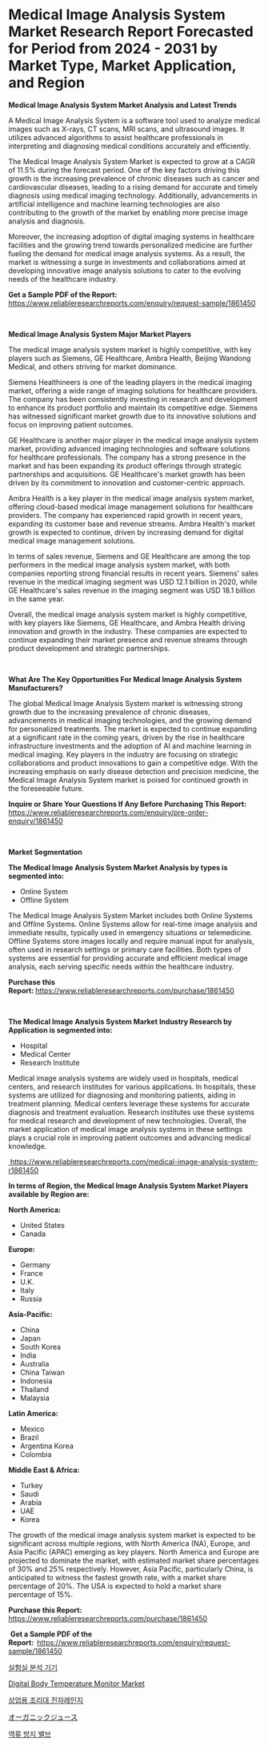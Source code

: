 <p><h1>Medical Image Analysis System Market Research Report Forecasted for Period from 2024 -  2031 by Market Type, Market Application, and Region</h1></p><p><strong>Medical Image Analysis System Market Analysis and Latest Trends</strong></p>
<p><p>A Medical Image Analysis System is a software tool used to analyze medical images such as X-rays, CT scans, MRI scans, and ultrasound images. It utilizes advanced algorithms to assist healthcare professionals in interpreting and diagnosing medical conditions accurately and efficiently.</p><p>The Medical Image Analysis System Market is expected to grow at a CAGR of 11.5% during the forecast period. One of the key factors driving this growth is the increasing prevalence of chronic diseases such as cancer and cardiovascular diseases, leading to a rising demand for accurate and timely diagnosis using medical imaging technology. Additionally, advancements in artificial intelligence and machine learning technologies are also contributing to the growth of the market by enabling more precise image analysis and diagnosis.</p><p>Moreover, the increasing adoption of digital imaging systems in healthcare facilities and the growing trend towards personalized medicine are further fueling the demand for medical image analysis systems. As a result, the market is witnessing a surge in investments and collaborations aimed at developing innovative image analysis solutions to cater to the evolving needs of the healthcare industry.</p></p>
<p><strong>Get a Sample PDF of the Report:&nbsp;</strong> <a href="https://www.reliableresearchreports.com/enquiry/request-sample/1861450">https://www.reliableresearchreports.com/enquiry/request-sample/1861450</a></p>
<p>&nbsp;</p>
<p><strong>Medical Image Analysis System Major Market Players</strong></p>
<p><p>The medical image analysis system market is highly competitive, with key players such as Siemens, GE Healthcare, Ambra Health, Beijing Wandong Medical, and others striving for market dominance. </p><p>Siemens Healthineers is one of the leading players in the medical imaging market, offering a wide range of imaging solutions for healthcare providers. The company has been consistently investing in research and development to enhance its product portfolio and maintain its competitive edge. Siemens has witnessed significant market growth due to its innovative solutions and focus on improving patient outcomes.</p><p>GE Healthcare is another major player in the medical image analysis system market, providing advanced imaging technologies and software solutions for healthcare professionals. The company has a strong presence in the market and has been expanding its product offerings through strategic partnerships and acquisitions. GE Healthcare's market growth has been driven by its commitment to innovation and customer-centric approach.</p><p>Ambra Health is a key player in the medical image analysis system market, offering cloud-based medical image management solutions for healthcare providers. The company has experienced rapid growth in recent years, expanding its customer base and revenue streams. Ambra Health's market growth is expected to continue, driven by increasing demand for digital medical image management solutions.</p><p>In terms of sales revenue, Siemens and GE Healthcare are among the top performers in the medical image analysis system market, with both companies reporting strong financial results in recent years. Siemens' sales revenue in the medical imaging segment was USD 12.1 billion in 2020, while GE Healthcare's sales revenue in the imaging segment was USD 18.1 billion in the same year.</p><p>Overall, the medical image analysis system market is highly competitive, with key players like Siemens, GE Healthcare, and Ambra Health driving innovation and growth in the industry. These companies are expected to continue expanding their market presence and revenue streams through product development and strategic partnerships.</p></p>
<p>&nbsp;</p>
<p><strong>What Are The Key Opportunities For Medical Image Analysis System Manufacturers?</strong></p>
<p><p>The global Medical Image Analysis System market is witnessing strong growth due to the increasing prevalence of chronic diseases, advancements in medical imaging technologies, and the growing demand for personalized treatments. The market is expected to continue expanding at a significant rate in the coming years, driven by the rise in healthcare infrastructure investments and the adoption of AI and machine learning in medical imaging. Key players in the industry are focusing on strategic collaborations and product innovations to gain a competitive edge. With the increasing emphasis on early disease detection and precision medicine, the Medical Image Analysis System market is poised for continued growth in the foreseeable future.</p></p>
<p><strong>Inquire or Share Your Questions If Any Before Purchasing This Report:</strong> <a href="https://www.reliableresearchreports.com/enquiry/pre-order-enquiry/1861450">https://www.reliableresearchreports.com/enquiry/pre-order-enquiry/1861450</a></p>
<p>&nbsp;</p>
<p><strong>Market Segmentation</strong></p>
<p><strong>The Medical Image Analysis System Market Analysis by types is segmented into:</strong></p>
<p><ul><li>Online System</li><li>Offline System</li></ul></p>
<p><p>The Medical Image Analysis System Market includes both Online Systems and Offline Systems. Online Systems allow for real-time image analysis and immediate results, typically used in emergency situations or telemedicine. Offline Systems store images locally and require manual input for analysis, often used in research settings or primary care facilities. Both types of systems are essential for providing accurate and efficient medical image analysis, each serving specific needs within the healthcare industry.</p></p>
<p><strong>Purchase this Report:&nbsp;</strong><a href="https://www.reliableresearchreports.com/purchase/1861450">https://www.reliableresearchreports.com/purchase/1861450</a></p>
<p>&nbsp;</p>
<p><strong>The Medical Image Analysis System Market Industry Research by Application is segmented into:</strong></p>
<p><ul><li>Hospital</li><li>Medical Center</li><li>Research Institute</li></ul></p>
<p><p>Medical image analysis systems are widely used in hospitals, medical centers, and research institutes for various applications. In hospitals, these systems are utilized for diagnosing and monitoring patients, aiding in treatment planning. Medical centers leverage these systems for accurate diagnosis and treatment evaluation. Research institutes use these systems for medical research and development of new technologies. Overall, the market application of medical image analysis systems in these settings plays a crucial role in improving patient outcomes and advancing medical knowledge.</p></p>
<p><a href="https://www.reliableresearchreports.com/medical-image-analysis-system-r1861450">&nbsp;https://www.reliableresearchreports.com/medical-image-analysis-system-r1861450</a></p>
<p><strong>In terms of Region, the Medical Image Analysis System Market Players available by Region are:</strong></p>
<p>
    <p> <strong> North America: </strong>
        <ul>
            <li>United States</li>
            <li>Canada</li>
        </ul>
        </p> 
    <p> <strong> Europe: </strong>
        <ul>
            <li>Germany</li>
            <li>France</li>
            <li>U.K.</li>
            <li>Italy</li>
            <li>Russia</li>
        </ul>
        </p> 
    <p> <strong> Asia-Pacific: </strong>
        <ul>
            <li>China</li>
            <li>Japan</li>
            <li>South Korea</li>
            <li>India</li>
            <li>Australia</li>
            <li>China Taiwan</li>
            <li>Indonesia</li>
            <li>Thailand</li>
            <li>Malaysia</li>
        </ul>
        </p> 
    <p> <strong> Latin America: </strong>
        <ul>
            <li>Mexico</li>
            <li>Brazil</li>
            <li>Argentina Korea</li>
            <li>Colombia</li>
        </ul>
        </p> 
    <p> <strong> Middle East & Africa: </strong>
        <ul>
            <li>Turkey</li>
            <li>Saudi</li>
            <li>Arabia</li>
            <li>UAE</li>
            <li>Korea</li>
        </ul>
    </p>
    </p>
<p><p>The growth of the medical image analysis system market is expected to be significant across multiple regions, with North America (NA), Europe, and Asia Pacific (APAC) emerging as key players. North America and Europe are projected to dominate the market, with estimated market share percentages of 30% and 25% respectively. However, Asia Pacific, particularly China, is anticipated to witness the fastest growth rate, with a market share percentage of 20%. The USA is expected to hold a market share percentage of 15%.</p></p>
<p><strong>Purchase this Report: </strong><a href="https://www.reliableresearchreports.com/purchase/1861450">https://www.reliableresearchreports.com/purchase/1861450</a></p>
<p>&nbsp;<strong>Get a Sample PDF of the Report:&nbsp;&nbsp;</strong><a href="https://www.reliableresearchreports.com/enquiry/request-sample/1861450">https://www.reliableresearchreports.com/enquiry/request-sample/1861450</a></p>
<p><strong></strong></p>
<p><p><a href="https://github.com/fernandotryO5lson96765/Market-Research-Report-List-1/blob/main/480302147423.md">실험실 분석 기기</a></p><p><a href="https://github.com/Glendatilghmankmgz0rbhwpy/Market-Research-Report-List-2/blob/main/digital-body-temperature-monitor-market.md">Digital Body Temperature Monitor Market</a></p><p><a href="https://medium.com/@jodyomenick905/%EC%83%81%EC%9A%A9-%EC%B9%B4%EC%9A%B4%ED%84%B0%ED%83%91-%EB%A7%88%EC%9D%B4%ED%81%AC%EB%A1%9C%ED%8C%8C-%EC%8B%9C%EC%9E%A5-%EA%B7%9C%EB%AA%A8-%EB%B0%8F-%EC%8B%9C%EC%9E%A5-%ED%8A%B8%EB%A0%8C%EB%93%9C-2024%EB%85%84%EB%B6%80%ED%84%B0-2031%EB%85%84%EA%B9%8C%EC%A7%80%EC%9D%98-%EC%82%B0%EC%97%85-%EC%A0%84%EB%B0%98%EC%A0%81%EC%9D%B8-%EA%B0%9C%EC%9A%94-2030327a1f13">상업용 조리대 전자레인지</a></p><p><a href="https://medium.com/@jacobkelly525/%E3%82%AA%E3%83%BC%E3%82%AC%E3%83%8B%E3%83%83%E3%82%AF%E3%82%B8%E3%83%A5%E3%83%BC%E3%82%B9%E5%B8%82%E5%A0%B4%E8%A6%8F%E6%A8%A1-%E5%B8%82%E5%A0%B4%E5%B1%95%E6%9C%9B%E3%81%A8%E5%B8%82%E5%A0%B4%E4%BA%88%E6%B8%AC-2024%E5%B9%B4%E3%81%8B%E3%82%892031%E5%B9%B4%E3%81%BE%E3%81%A7-ed761cec3e66">オーガニックジュース</a></p><p><a href="https://medium.com/@johnsonlowe2023_38650/%EB%B0%B1%ED%94%8C%EB%A1%9C%EC%9A%B0-%EB%B0%A9%EC%A7%80-%EB%B0%B8%EB%B8%8C-%EC%8B%9C%EC%9E%A5-%EC%84%B1%EA%B3%B5%EC%A0%81%EC%9D%B8-%EB%B9%84%EC%A6%88%EB%8B%88%EC%8A%A4-%EC%A0%84%EB%9E%B5%EC%9D%98-%EC%97%B4%EC%87%A0-2031%EB%85%84%EA%B9%8C%EC%A7%80-%EC%98%88%EC%83%81-e91d43203f4e">역류 방지 밸브</a></p></p>
